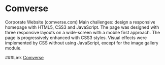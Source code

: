 # Comverse
Corporate Website (comverse.com)
Main challenges: design a responsive homepage with HTML5, CSS3 and JavaScript.
The page was designed with three responsive layouts on a wide-screen with a mobile first approach. The page is progressively enhanced with CSS3 styles. Visual effects were implemented by CSS without using JavaScript, except for the image gallery module.

###Link
[Comverse](https://rawgit.com/gadi246/comverse/master/index.html)

